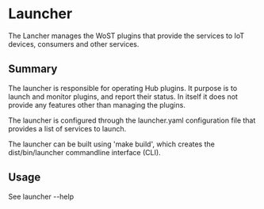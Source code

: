 # Launcher

The Lancher manages the WoST plugins that provide the services to IoT devices, consumers and other services.

## Summary

The launcher is responsible for operating Hub plugins. It purpose is to launch and monitor plugins, and report their status. In itself it does not provide any features other than managing the plugins.

The launcher is configured through the launcher.yaml configuration file that provides a list of services to launch.

The launcher can be built using 'make build', which creates the dist/bin/launcher commandline interface (CLI).

## Usage

See launcher --help 

